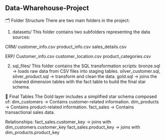 ## Data-Wharehouse-Project

🗂️ Folder Structure
There are two main folders in the project:

1. datasets/
This folder contains two subfolders representing the data sources:

CRM/
customer_info.csv
product_info.csv
sales_details.csv

ERP/
Customer_info.csv
customer_location.csv
product_categories.csv

2. sql_files/
This folder contains the SQL transformation scripts:
bronze.sql → loads raw data from CSV files into staging tables.
silver_customer.sql, silver_product.sql → transform and clean the data.
gold.sql → joins the cleaned dimension tables with the fact table to build the final star schema.

🧾 Final Tables
The Gold layer includes a simplified star schema composed of:
dim_customers → Contains customer-related information.
dim_products → Contains product-related information.
fact_sales → Contains transactional sales data.

Relationships:
fact_sales.customer_key → joins with dim_customers.customer_key
fact_sales.product_key → joins with dim_products.product_key
